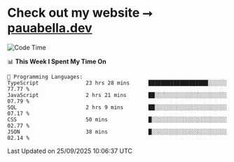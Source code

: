 # Check out my website ⭢ [pauabella.dev](https://pauabella.dev)

<!--START_SECTION:waka-->
![Code Time](http://img.shields.io/badge/Code%20Time-4%2C834%20hrs%2010%20mins-blue)

📊 **This Week I Spent My Time On** 

```text
💬 Programming Languages: 
TypeScript               23 hrs 28 mins      ███████████████████░░░░░░   77.77 % 
JavaScript               2 hrs 21 mins       ██░░░░░░░░░░░░░░░░░░░░░░░   07.79 % 
SQL                      2 hrs 9 mins        ██░░░░░░░░░░░░░░░░░░░░░░░   07.17 % 
CSS                      50 mins             █░░░░░░░░░░░░░░░░░░░░░░░░   02.77 % 
JSON                     38 mins             █░░░░░░░░░░░░░░░░░░░░░░░░   02.14 % 
```


 Last Updated on 25/09/2025 10:06:37 UTC
<!--END_SECTION:waka-->
